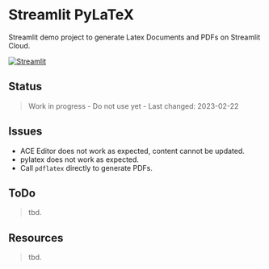 # Streamlit PyLaTeX

Streamlit demo project to generate Latex Documents and PDFs on Streamlit Cloud.

[![Streamlit](https://img.shields.io/badge/Go%20To-Streamlit%20Cloud-red?logo=streamlit)](https://streamlit.io/)

## Status

> Work in progress - Do not use yet - Last changed: 2023-02-22

## Issues

- ACE Editor does not work as expected, content cannot be updated.
- pylatex does not work as expected.
- Call `pdflatex` directly to generate PDFs.

## ToDo

> tbd.

## Resources

> tbd.
